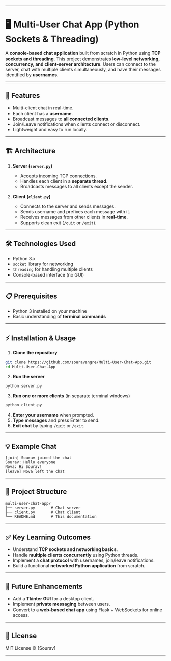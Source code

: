 
---

# 🖥 Multi-User Chat App (Python Sockets & Threading)

A **console-based chat application** built from scratch in Python using **TCP sockets and threading**. This project demonstrates **low-level networking, concurrency, and client-server architecture**. Users can connect to the server, chat with multiple clients simultaneously, and have their messages identified by **usernames**.

---

## 🚀 Features

* Multi-client chat in real-time.
* Each client has a **username**.
* Broadcast messages to **all connected clients**.
* Join/Leave notifications when clients connect or disconnect.
* Lightweight and easy to run locally.

---

## 🏗 Architecture

1. **Server (`server.py`)**

   * Accepts incoming TCP connections.
   * Handles each client in a **separate thread**.
   * Broadcasts messages to all clients except the sender.

2. **Client (`client.py`)**

   * Connects to the server and sends messages.
   * Sends username and prefixes each message with it.
   * Receives messages from other clients in **real-time**.
   * Supports clean exit (`/quit` or `/exit`).

---

## 🛠 Technologies Used

* Python 3.x
* `socket` library for networking
* `threading` for handling multiple clients
* Console-based interface (no GUI)

---

## 📋 Prerequisites

* Python 3 installed on your machine
* Basic understanding of **terminal commands**

---

## ⚡ Installation & Usage

1. **Clone the repository**

```bash
git clone https://github.com/souravangre/Multi-User-Chat-App.git
cd Multi-User-Chat-App
```

2. **Run the server**

```bash
python server.py
```

3. **Run one or more clients** (in separate terminal windows)

```bash
python client.py
```

4. **Enter your username** when prompted.
5. **Type messages** and press Enter to send.
6. **Exit chat** by typing `/quit` or `/exit`.

---

## 💡 Example Chat

```
[join] Sourav joined the chat
Sourav: Hello everyone
Nova: Hi Sourav!
[leave] Nova left the chat
```

---

## 📂 Project Structure

```
multi-user-chat-app/
├── server.py       # Chat server
├── client.py       # Chat client
└── README.md       # This documentation
```

---

## ✅ Key Learning Outcomes

* Understand **TCP sockets and networking basics**.
* Handle **multiple clients concurrently** using Python threads.
* Implement a **chat protocol** with usernames, join/leave notifications.
* Build a functional **networked Python application** from scratch.

---

## 🧩 Future Enhancements

* Add a **Tkinter GUI** for a desktop client.
* Implement **private messaging** between users.
* Convert to a **web-based chat app** using Flask + WebSockets for online access.

---

## 📜 License

MIT License © \[Sourav]

---

